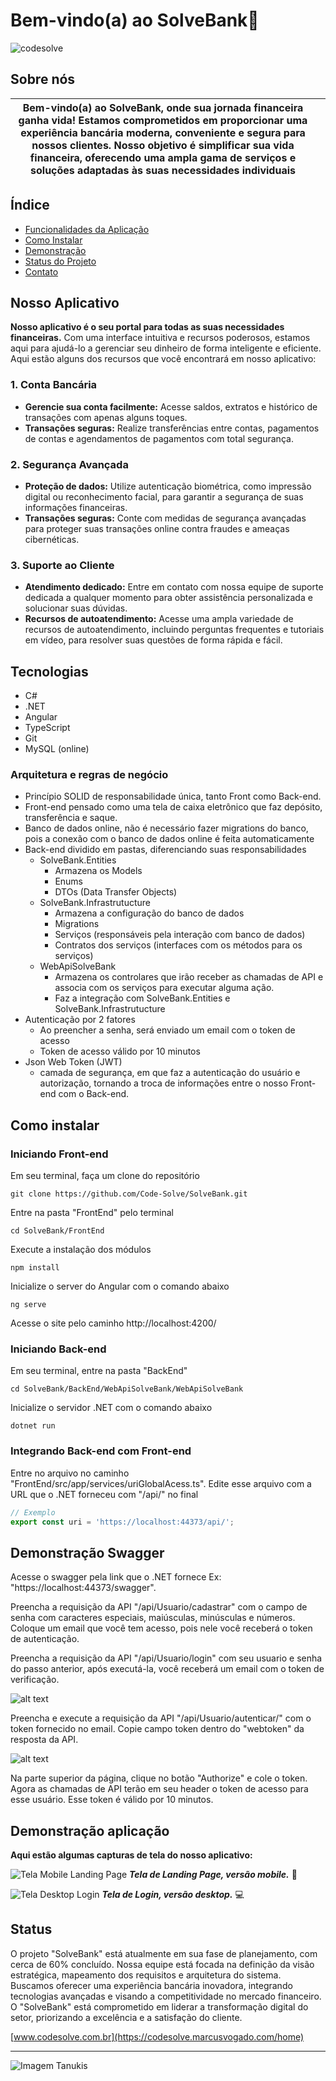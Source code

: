 # Bem-vindo(a) ao SolveBank🏦

![codesolve](./FrontEnd/src/assets/Images/logo-codesolve.png)

## Sobre nós

| Bem-vindo(a) ao SolveBank, onde sua jornada financeira ganha vida! Estamos comprometidos em proporcionar uma experiência bancária moderna, conveniente e segura para nossos clientes. Nosso objetivo é simplificar sua vida financeira, oferecendo uma ampla gama de serviços e soluções adaptadas às suas necessidades individuais |     |
| ----------------------------------------------------------------------------------------------------------------------------------------------------------------------------------------------------------------------------------------------------------------------------------------------------------------------------------- | --- |

## Índice

- [Funcionalidades da Aplicação](#nosso-aplicativo)
- [Como Instalar](#como-instalar)
- [Demonstração](#demonstração)
- [Status do Projeto](#status)
- [Contato](#contato)

## Nosso Aplicativo

**Nosso aplicativo é o seu portal para todas as suas necessidades financeiras.** Com uma interface intuitiva e recursos poderosos, estamos aqui para ajudá-lo a gerenciar seu dinheiro de forma inteligente e eficiente. Aqui estão alguns dos recursos que você encontrará em nosso aplicativo:

### 1. Conta Bancária

- **Gerencie sua conta facilmente:** Acesse saldos, extratos e histórico de transações com apenas alguns toques.
- **Transações seguras:** Realize transferências entre contas, pagamentos de contas e agendamentos de pagamentos com total segurança.

### 2. Segurança Avançada

- **Proteção de dados:** Utilize autenticação biométrica, como impressão digital ou reconhecimento facial, para garantir a segurança de suas informações financeiras.
- **Transações seguras:** Conte com medidas de segurança avançadas para proteger suas transações online contra fraudes e ameaças cibernéticas.

### 3. Suporte ao Cliente

- **Atendimento dedicado:** Entre em contato com nossa equipe de suporte dedicada a qualquer momento para obter assistência personalizada e solucionar suas dúvidas.
- **Recursos de autoatendimento:** Acesse uma ampla variedade de recursos de autoatendimento, incluindo perguntas frequentes e tutoriais em vídeo, para resolver suas questões de forma rápida e fácil.

## Tecnologias

- C#
- .NET
- Angular
- TypeScript
- Git
- MySQL (online)

### Arquitetura e regras de negócio

- Princípio SOLID de responsabilidade única, tanto Front como Back-end.
- Front-end pensado como uma tela de caixa eletrônico que faz depósito, transferência e saque.
- Banco de dados online, não é necessário fazer migrations do banco, pois a conexão com o banco de dados online é feita automaticamente
- Back-end dividido em pastas, diferenciando suas responsabilidades
    -  SolveBank.Entities
        - Armazena os Models
        - Enums
        - DTOs (Data Transfer Objects)
    - SolveBank.Infrastrutucture
        - Armazena a configuração do banco de dados
        - Migrations
        - Serviços (responsáveis pela interação com banco de dados)
        - Contratos dos serviços (interfaces com os métodos para os serviços)
    - WebApiSolveBank
        - Armazena os controlares que irão receber as chamadas de API e associa com os serviços para executar alguma ação.
        - Faz a integração com SolveBank.Entities e SolveBank.Infrastrutucture
- Autenticação por 2 fatores
    - Ao preencher a senha, será enviado um email com o token de acesso
    - Token de acesso válido por 10 minutos
- Json Web Token (JWT)
    - camada de segurança, em que faz a autenticação do usuário e autorização, tornando a troca de informações entre o nosso Front-end com o Back-end.


## Como instalar

### Iniciando Front-end
Em seu terminal, faça um clone do repositório
```
git clone https://github.com/Code-Solve/SolveBank.git
```
Entre na pasta "FrontEnd" pelo terminal
```
cd SolveBank/FrontEnd
```
Execute a instalação dos módulos
```
npm install
```
Inicialize o server do Angular com o comando abaixo
```
ng serve
```
Acesse o site pelo caminho http://localhost:4200/

### Iniciando Back-end

Em seu terminal, entre na pasta "BackEnd"
```
cd SolveBank/BackEnd/WebApiSolveBank/WebApiSolveBank
```
Inicialize o servidor .NET com o comando abaixo
```
dotnet run
```

### Integrando Back-end com Front-end
Entre no arquivo no caminho "FrontEnd/src/app/services/uriGlobalAcess.ts".
Edite esse arquivo com a URL que o .NET forneceu com "/api/" no final
```ts
// Exemplo
export const uri = 'https://localhost:44373/api/'; 
```

## Demonstração Swagger
Acesse o swagger pela link que o .NET fornece Ex: "https://localhost:44373/swagger".

Preencha a requisição  da API "/api/Usuario/cadastrar" com o campo de senha com caracteres especiais, maiúsculas, minúsculas e números. Coloque um email que você tem acesso, pois nele você receberá o token de autenticação.

Preencha a requisição da API "/api/Usuario/login" com seu usuario e senha do passo anterior, após executá-la, você receberá um email com o token de verificação.

![alt text](./FrontEnd/src/assets/Images/tokenAutenticacao.png)

Preencha e execute a requisição da API "/api/Usuario/autenticar/" com o token fornecido no email. Copie campo token dentro do "webtoken" da resposta da API.

![alt text](./FrontEnd/src/assets/Images/tokenSwagger.png)

Na parte superior da página, clique no botão "Authorize" e cole o token. Agora as chamadas de API terão em seu header o token de acesso para esse usuário. Esse token é válido por 10 minutos.

## Demonstração aplicação

**Aqui estão algumas capturas de tela do nosso aplicativo:**

![Tela Mobile Landing Page](./FrontEnd/src/assets/Images/tela-mobile-lp.png)
_**Tela de Landing Page, versão mobile.**_ 📲

![Tela Desktop Login](./FrontEnd/src/assets/Images/tela-desktop-login.png)
_**Tela de Login, versão desktop.**_ 💻

## Status

O projeto "SolveBank" está atualmente em sua fase de planejamento, com cerca de 60% concluído. Nossa equipe está focada na definição da visão estratégica, mapeamento dos requisitos e arquitetura do sistema. Buscamos oferecer uma experiência bancária inovadora, integrando tecnologias avançadas e visando a competitividade no mercado financeiro. O "SolveBank" está comprometido em liderar a transformação digital do setor, priorizando a excelência e a satisfação do cliente.



[www.codesolve.com.br](https://codesolve.marcusvogado.com/home)

---

![Imagem Tanukis](./FrontEnd/src/assets/Images/tanukis-team.jpg)
